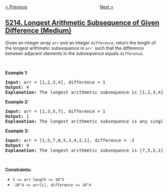 <!--|This file generated by command(leetcode description); DO NOT EDIT.    |-->
<!--+----------------------------------------------------------------------+-->
<!--|@author    openset <openset.wang@gmail.com>                           |-->
<!--|@link      https://github.com/openset                                 |-->
<!--|@home      https://github.com/openset/leetcode                        |-->
<!--+----------------------------------------------------------------------+-->

[< Previous](https://github.com/openset/leetcode/tree/master/problems/play-with-chips "Play with Chips")
　　　　　　　　　　　　　　　　
[Next >](https://github.com/openset/leetcode/tree/master/problems/path-with-maximum-gold "Path with Maximum Gold")

## [5214. Longest Arithmetic Subsequence of Given Difference (Medium)](https://leetcode.com/problems/longest-arithmetic-subsequence-of-given-difference "最长定差子序列")

<p>Given an integer array <code>arr</code>&nbsp;and an integer <code><font face="monospace">difference</font></code>, return the length of the longest arithmetic subsequence in <font face="monospace"><code>arr</code>&nbsp;</font>such that the difference between adjacent elements in the subsequence equals&nbsp;<code>difference</code>.</p>

<p>&nbsp;</p>
<p><strong>Example 1:</strong></p>

<pre>
<strong>Input:</strong> arr = [1,2,3,4], difference = 1
<strong>Output:</strong> 4
<strong>Explanation: </strong>The longest arithmetic subsequence is [1,2,3,4].</pre>

<p><strong>Example 2:</strong></p>

<pre>
<strong>Input:</strong> arr = [1,3,5,7], difference = 1
<strong>Output:</strong> 1
<strong>Explanation: </strong>The longest arithmetic subsequence is any single element.
</pre>

<p><strong>Example 3:</strong></p>

<pre>
<strong>Input:</strong> arr = [1,5,7,8,5,3,4,2,1], difference = -2
<strong>Output:</strong> 4
<strong>Explanation: </strong>The longest arithmetic subsequence is [7,5,3,1].
</pre>

<p>&nbsp;</p>
<p><strong>Constraints:</strong></p>

<ul>
	<li><code>1 &lt;= arr.length &lt;= 10^5</code></li>
	<li><code>-10^4 &lt;= arr[i], difference &lt;= 10^4</code></li>
</ul>
